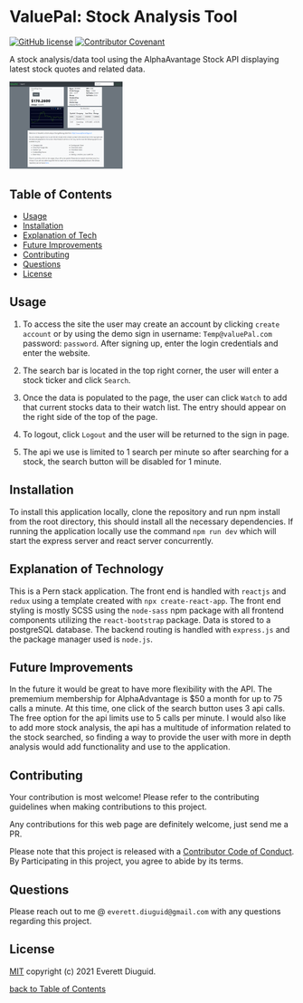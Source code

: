 # ValuePal: Stock Analysis Tool

[![GitHub license](https://img.shields.io/github/license/diuguide/valuepal)](LICENSE)
[![Contributor Covenant](https://img.shields.io/badge/Contributor%20Covenant-v2.0%20adopted-ff69b4.svg)](code_of_conduct.md)

A stock analysis/data tool using the AlphaAvantage Stock API displaying latest stock quotes and related data.

<img src="./client/public/screenshotvaluepal.png" width="200">

## Table of Contents

- [Usage](#usage)
- [Installation](#installation)
- [Explanation of Tech](#Explanation-of-Technology)
- [Future Improvements](#future-improvements)
- [Contributing](#contributing)
- [Questions](#questions)
- [License](#license)

## Usage

1. To access the site the user may create an account by clicking `create account` or by using the demo sign in username: `Temp@valuePal.com` password: `password`. After signing up, enter the login credentials and enter the website.

2. The search bar is located in the top right corner, the user will enter a stock ticker and click `Search`.

3. Once the data is populated to the page, the user can click `Watch` to add that current stocks data to their watch list. The entry should appear on the right side of the top of the page.

4. To logout, click `Logout` and the user will be returned to the sign in page.

5. The api we use is limited to 1 search per minute so after searching for a stock, the search button will be disabled for 1 minute.

## Installation

To install this application locally, clone the repository and run npm install from the root directory, this should install all the necessary dependencies. If running the application locally use the command `npm run dev` which will start the express server and react server concurrently.

## Explanation of Technology

This is a Pern stack application. The front end is handled with `reactjs` and `redux` using a template created with `npx create-react-app`. The front end styling is mostly SCSS using the `node-sass` npm package with all frontend components utilizing the `react-bootstrap` package. Data is stored to a postgreSQL database. The backend routing is handled with `express.js` and the package manager used is `node.js`.

## Future Improvements

In the future it would be great to have more flexibility with the API. The prememium membership for AlphaAdvantage is $50 a month for up to 75 calls a minute. At this time, one click of the search button uses 3 api calls. The free option for the api limits use to 5 calls per minute. I would also like to add more stock analysis, the api has a multitude of information related to the stock searched, so finding a way to provide the user with more in depth analysis would add functionality and use to the application.

## Contributing

Your contribution is most welcome! Please refer to the contributing guidelines when making contributions to this project.

Any contributions for this web page are definitely welcome, just send me a PR.

Please note that this project is released with a [Contributor Code of Conduct](code_of_conduct.md). By Participating in this project, you agree to abide by its terms.

## Questions

Please reach out to me @ `everett.diuguid@gmail.com` with any questions regarding this project.

## License

[MIT](LICENSE) copyright (c) 2021 Everett Diuguid.

[back to Table of Contents](#table-of-contents)
